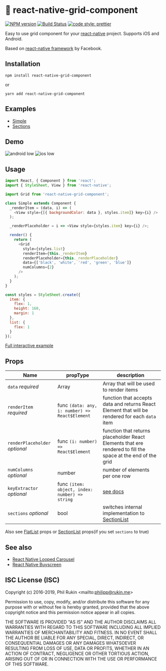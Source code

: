 # :black_square_button: react-native-grid-component

[![NPM version](http://img.shields.io/npm/v/react-native-grid-component.svg?style=flat)](https://www.npmjs.com/package/react-native-grid-component)
[![Build Status](https://travis-ci.org/phil-r/react-native-grid-component.svg?branch=master)](https://travis-ci.org/phil-r/react-native-grid-component)
[![code style: prettier](https://img.shields.io/badge/code_style-prettier-ff69b4.svg)](https://github.com/prettier/prettier)

Easy to use grid component for your [react-native](https://github.com/facebook/react-native/) project. Supports iOS and Android.

Based on [react-native framework](https://github.com/facebook/react-native/) by Facebook.

## Installation

```
npm install react-native-grid-component
```

or

```
yarn add react-native-grid-component
```

## Examples

- [Simple](https://snack.expo.io/@phil/react-native-grid-component-example)
- [Sections](https://snack.expo.io/@phil/grid-with-sections-example)

## Demo

![android low](https://cloud.githubusercontent.com/assets/577316/18456263/d6b977e2-794f-11e6-878f-5737355111ac.gif) ![ios low](https://cloud.githubusercontent.com/assets/577316/18456262/d6b7a39a-794f-11e6-8587-06757dc42e14.gif)

## Usage

```js
import React, { Component } from 'react';
import { StyleSheet, View } from 'react-native';

import Grid from 'react-native-grid-component';

class Simple extends Component {
  _renderItem = (data, i) => (
    <View style={[{ backgroundColor: data }, styles.item]} key={i} />
  );

  _renderPlaceholder = i => <View style={styles.item} key={i} />;

  render() {
    return (
      <Grid
        style={styles.list}
        renderItem={this._renderItem}
        renderPlaceholder={this._renderPlaceholder}
        data={['black', 'white', 'red', 'green', 'blue']}
        numColumns={2}
      />
    );
  }
}

const styles = StyleSheet.create({
  item: {
    flex: 1,
    height: 160,
    margin: 1
  },
  list: {
    flex: 1
  }
});
```

[Full interactive example](https://snack.expo.io/@phil/react-native-grid-component-example)

## Props

| Name                           | propType                                       | description                                                                                                 |
| ------------------------------ | ---------------------------------------------- | ----------------------------------------------------------------------------------------------------------- |
| `data` _required_              | Array                                          | Array that will be used to render items                                                                     |
| `renderItem` _required_        | func `(data: any, i: number) => React$Element` | function that accepts data and returns React Element that will be rendered for each `data` item             |
| `renderPlaceholder` _optional_ | func `(i: number) => React$Element`            | function that returns placeholder React Elements that ere rendered to fill the space at the end of the grid |
| `numColumns` _optional_        | number                                         | number of elements per one row                                                                              |
| `keyExtractor` _optional_      | func `(item: object, index: number) => string` | [see docs](https://facebook.github.io/react-native/docs/flatlist#keyextractor)                              |
| `sections` _optional_          | bool                                           | switches internal implementation to [SectionList](https://facebook.github.io/react-native/docs/sectionlist) |

Also see [FlatList](https://facebook.github.io/react-native/docs/flatlist#props) props or [SectionList](https://facebook.github.io/react-native/docs/sectionlist#props) props(if you set `sections` to true)

## See also

- [React Native Looped Carousel](https://github.com/appintheair/react-native-looped-carousel)
- [React Native Buyscreen](https://github.com/appintheair/react-native-buyscreen)

## ISC License (ISC)

Copyright (c) 2016-2019, Phil Rukin <mailto:<philipp@rukin.me>>

Permission to use, copy, modify, and/or distribute this software for any purpose with or without fee is hereby granted, provided that the above copyright notice and this permission notice appear in all copies.

THE SOFTWARE IS PROVIDED "AS IS" AND THE AUTHOR DISCLAIMS ALL WARRANTIES WITH REGARD TO THIS SOFTWARE INCLUDING ALL IMPLIED WARRANTIES OF MERCHANTABILITY AND FITNESS. IN NO EVENT SHALL THE AUTHOR BE LIABLE FOR ANY SPECIAL, DIRECT, INDIRECT, OR CONSEQUENTIAL DAMAGES OR ANY DAMAGES WHATSOEVER RESULTING FROM LOSS OF USE, DATA OR PROFITS, WHETHER IN AN ACTION OF CONTRACT, NEGLIGENCE OR OTHER TORTIOUS ACTION, ARISING OUT OF OR IN CONNECTION WITH THE USE OR PERFORMANCE OF THIS SOFTWARE.
